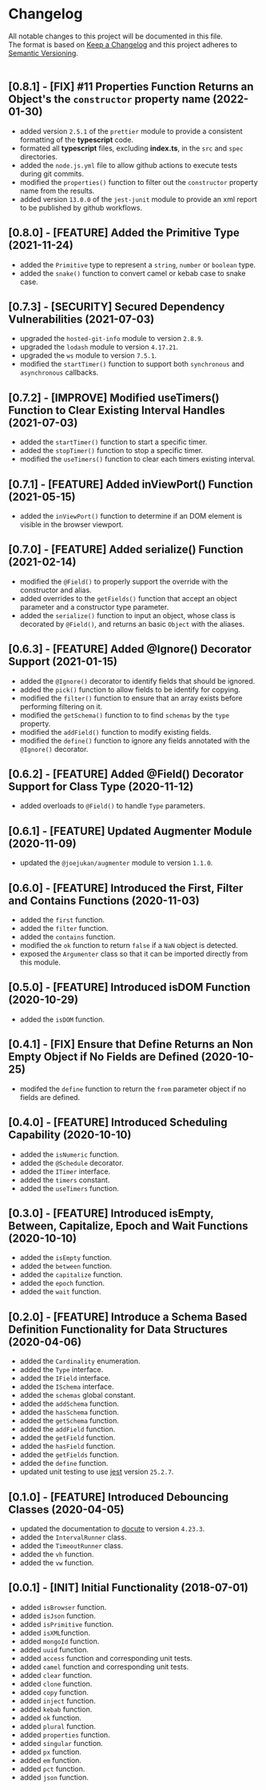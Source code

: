 # Changelog
All notable changes to this project will be documented in this file.<br/>
The format is based on [Keep a Changelog](http://keepachangelog.com/en/1.0.0/)
and this project adheres to [Semantic Versioning](http://semver.org/spec/v2.0.0.html).<br/><br/>

## [0.8.1] - [FIX] #11 Properties Function Returns an Object's the `constructor` property name (2022-01-30)
* added version `2.5.1` of the `prettier` module to provide a consistent formatting of the **typescript** code.
* formated all **typescript** files, excluding **index.ts**, in the `src` and `spec` directories.
* added the `node.js.yml` file to allow github actions to execute tests during git commits.
* modified the `properties()` function to filter out the `constructor` property name from the results.
* added version `13.0.0` of the `jest-junit` module to provide an xml report to be published by github workflows.

## [0.8.0] - [FEATURE] Added the Primitive Type (2021-11-24)
* added the `Primitive` type to represent a `string`, `number` or `boolean` type.
* added the `snake()` function to convert camel or kebab case to snake case.

## [0.7.3] - [SECURITY] Secured Dependency Vulnerabilities (2021-07-03)
* upgraded the `hosted-git-info` module to version `2.8.9`.
* upgraded the `lodash` module to version `4.17.21`.
* upgraded the `ws` module to version `7.5.1`.
* modified the `startTimer()` function to support both `synchronous` and `asynchronous` callbacks.

## [0.7.2] - [IMPROVE] Modified useTimers() Function to Clear Existing Interval Handles (2021-07-03)
* added the `startTimer()` function to start a specific timer.
* added the `stopTimer()` function to stop a specific timer.
* modified the `useTimers()` function to clear each timers existing interval.

## [0.7.1] - [FEATURE] Added inViewPort() Function (2021-05-15)
* added the `inViewPort()` function to determine if an DOM element is visible in the browser viewport.

## [0.7.0] - [FEATURE] Added serialize() Function (2021-02-14)
* modified the `@Field()` to properly support the override with the constructor and alias.
* added overrides to the `getFields()` function that accept an object parameter and a constructor type parameter.
* added the `serialize()` function to input an object, whose class is decorated by `@Field()`, and returns an basic `Object` with the aliases.

## [0.6.3] - [FEATURE] Added @Ignore() Decorator Support (2021-01-15)
* added the `@Ignore()` decorator to identify fields that should be ignored.
* added the `pick()` function to allow fields to be identify for copying.
* modified the `filter()` function to ensure that an array exists before performing filtering on it.
* modified the `getSchema()` function to to find `schemas` by the `type` property.
* modified the `addField()` function to modify existing fields.
* modified the `define()` function to ignore any fields annotated with the `@Ignore()` decorator.

## [0.6.2] - [FEATURE] Added @Field() Decorator Support for Class Type (2020-11-12)
* added overloads to `@Field()` to handle `Type` parameters.

## [0.6.1] - [FEATURE] Updated Augmenter Module (2020-11-09)
* updated the `@joejukan/augmenter` module to version `1.1.0`.

## [0.6.0] - [FEATURE] Introduced the First, Filter and Contains Functions (2020-11-03)
* added the `first` function.
* added the `filter` function.
* added the `contains` function.
* modified the `ok` function to return `false` if a `NaN` object is detected.
* exposed the `Argumenter` class so that it can be imported directly from this module.

## [0.5.0] - [FEATURE] Introduced isDOM Function (2020-10-29)
* added the `isDOM` function.

## [0.4.1] - [FIX] Ensure that Define Returns an Non Empty Object if No Fields are Defined (2020-10-25)
* modifed the `define` function to return the `from` parameter object if no fields are defined.

## [0.4.0] - [FEATURE] Introduced Scheduling Capability (2020-10-10)
* added the `isNumeric` function.
* added the `@Schedule` decorator.
* added the `ITimer` interface.
* added the `timers` constant.
* added the `useTimers` function.

## [0.3.0] - [FEATURE] Introduced isEmpty, Between, Capitalize, Epoch and Wait Functions (2020-10-10)
* added the `isEmpty` function.
* added the `between` function.
* added the `capitalize` function.
* added the `epoch` function.
* added the `wait` function.

## [0.2.0] - [FEATURE] Introduce a Schema Based Definition Functionality for Data Structures (2020-04-06)
* added the `Cardinality` enumeration.
* added the `Type` interface.
* added the `IField` interface.
* added the `ISchema` interface.
* added the `schemas` global constant.
* added the `addSchema` function.
* added the `hasSchema` function.
* added the `getSchema` function.
* added the `addField` function.
* added the `getField` function.
* added the `hasField` function.
* added the `getFields` function.
* added the `define` function.
* updated unit testing to use [jest](https://www.npmjs.com/package/jest) version `25.2.7`.

## [0.1.0] - [FEATURE] Introduced Debouncing Classes (2020-04-05)
* updated the documentation to [docute](https://www.npmjs.com/package/docute) to version `4.23.3`.
* added the `IntervalRunner` class.
* added the `TimeoutRunner` class.
* added the `vh` function.
* added the `vw` function.

## [0.0.1] - [INIT] Initial Functionality (2018-07-01)
* added `isBrowser` function.
* added `isJson` function.
* added `isPrimitive` function.
* added `isXML`function.
* added `mongoId` function.
* added `uuid` function.
* added `access` function and corresponding unit tests.
* added `camel` function and corresponding unit tests.
* added `clear` function.
* added `clone` function.
* added `copy` function.
* added `inject` function.
* added `kebab` function.
* added `ok` function.
* added `plural` function.
* added `properties` function.
* added `singular` function.
* added `px` function.
* added `em` function.
* added `pct` function.
* added `json` function.